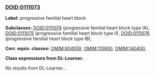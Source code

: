 
### [DOID:0111073](http://purl.obolibrary.org/obo/DOID_0111073)
**Label:** progressive familial heart block

**Subclasses:** [DOID:0111074](http://purl.obolibrary.org/obo/DOID_0111074) (progressive familial heart block type IA), [DOID:0111075](http://purl.obolibrary.org/obo/DOID_0111075) (progressive familial heart block type II), [DOID:0111076](http://purl.obolibrary.org/obo/DOID_0111076) (progressive familial heart block type IB), 

**Corr. equiv. classes:** [OMIM:604559](http://purl.obolibrary.org/obo/OMIM_604559), [OMIM:113900](http://purl.obolibrary.org/obo/OMIM_113900), [OMIM:140400](http://purl.obolibrary.org/obo/OMIM_140400), 

**Class expressions from DL-Learner:**

No results from DL-Learner...



